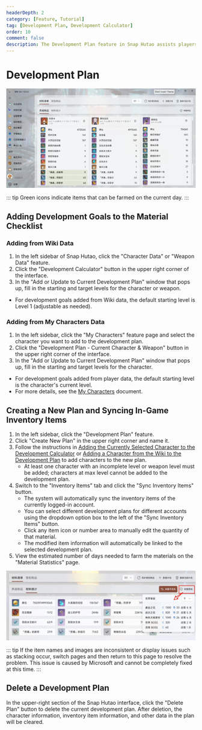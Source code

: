 ```yaml
---
headerDepth: 2
category: [Feature, Tutorial]
tag: [Development Plan, Development Calculator]
order: 10
comment: false
description: The Development Plan feature in Snap Hutao assists players in creating lists of goals for character and weapon development, making it easy to track progress and required materials.
---
```


# Development Plan

![dev-plan](/images/202501/character_develop_plan.webp)

::: tip
Green icons indicate items that can be farmed on the current day.
:::

## Adding Development Goals to the Material Checklist

### Adding from Wiki Data

1. In the left sidebar of Snap Hutao, click the "Character Data" or "Weapon Data" feature.
2. Click the "Development Calculator" button in the upper right corner of the interface.
3. In the "Add or Update to Current Development Plan" window that pops up, fill in the starting and target levels for the character or weapon.

- For development goals added from Wiki data, the default starting level is Level 1 (adjustable as needed).

### Adding from My Characters Data

1. In the left sidebar, click the "My Characters" feature page and select the character you want to add to the development plan.
2. Click the "Development Plan - Current Character & Weapon" button in the upper right corner of the interface.
3. In the "Add or Update to Current Development Plan" window that pops up, fill in the starting and target levels for the character.

- For development goals added from player data, the default starting level is the character's current level.
- For more details, see the [My Characters](character-data.md#sync-character-data) document.

## Creating a New Plan and Syncing In-Game Inventory Items

1. In the left sidebar, click the "Development Plan" feature.
2. Click "Create New Plan" in the upper right corner and name it.
3. Follow the instructions in [Adding the Currently Selected Character to the Development Calculator](./character-data.md#sync-character-data) or [Adding a Character from the Wiki to the Development Plan](./character-wiki.md#add-a-character-from-the-wiki-to-the-development-plan) to add characters to the new plan.
   - At least one character with an incomplete level or weapon level must be added; characters at max level cannot be added to the development plan.
4. Switch to the "Inventory Items" tab and click the "Sync Inventory Items" button.
   - The system will automatically sync the inventory items of the currently logged-in account.
   - You can select different development plans for different accounts using the dropdown option box to the left of the "Sync Inventory Items" button.
   - Click any item icon or number area to manually edit the quantity of that material.
   - The modified item information will automatically be linked to the selected development plan.
5. View the estimated number of days needed to farm the materials on the "Material Statistics" page.

![Material Statistics](/images/202501/character_develop_predict.webp)

::: tip
If the item names and images are inconsistent or display issues such as stacking occur, switch pages and then return to this page to resolve the problem. This issue is caused by Microsoft and cannot be completely fixed at this time.
:::

## Delete a Development Plan

In the upper-right section of the Snap Hutao interface, click the "Delete Plan" button to delete the current development plan. After deletion, the character information, inventory item information, and other data in the plan will be cleared.
